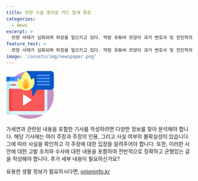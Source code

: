```yaml
---
title: 쯔양 수술 명의로 카드 탈세 폭로
categories:
  - News
excerpt: >
  쯔양 사태가 심화되며 파장을 일으키고 있다. 먹방 유튜버 쯔양이 과거 변호사 및 친인척의 녹취록을 통해 전 연인 B 씨에 대한 폭행과 탈세 의혹을 제기했다. 동시에 A 씨는 쯔양의 행동에 대해 남아 있는 가족을 보호하기 위해 고소 의사를 밝히며 현재 상황에 대한 입장을 전했다. 녹취록 내용의 진위는 미확인이지만, A 씨는 쯔양의 행동을 비난하며 법적 조치를 취할 것을 강조했다. 쯔양 측은 A 씨에 대한 고발도 예고하며 사태의 진실을 규명하기로 했다.
feature_text: >
  쯔양 사태가 심화되며 파장을 일으키고 있다. 먹방 유튜버 쯔양이 과거 변호사 및 친인척의 녹취록을 통해 전 연인 B 씨에 대한 폭행과 탈세 의혹을 제기했다. 동시에 A 씨는 쯔양의 행동에 대해 남아 있는 가족을 보호하기 위해 고소 의사를 밝히며 현재 상황에 대한 입장을 전했다. 녹취록 내용의 진위는 미확인이지만, A 씨는 쯔양의 행동을 비난하며 법적 조치를 취할 것을 강조했다. 쯔양 측은 A 씨에 대한 고발도 예고하며 사태의 진실을 규명하기로 했다.
image: '/assets/img/newspaper.png'
---
```


<p><img src="/assets/img/news.png" alt="rentncar 속보" /></p>

<p>가세연과 관련된 내용을 포함한 기사를 작성하려면 다양한 정보를 찾아 분석해야 합니다. 해당 기사에는 여러 주장과 주장의 인용, 그리고 사실 여부의 불확실성이 있습니다. 그에 따라 사실을 확인하고 각 주장에 대한 입장을 알려주어야 합니다. 또한, 이러한 사안에 대한 고발 조치와 수사에 대한 내용을 포함하여 전반적으로 정확하고 균형있는 글을 작성해야 합니다. 추가 세부 내용이 필요하신가요?</p>
유용한 생활 정보가 필요하시다면, <a href="https://onioninfo.kr" rel="dofollow">onioninfo.kr</a>


